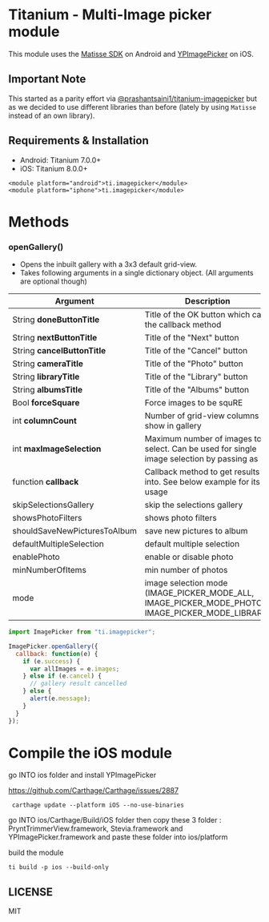 # Titanium - Multi-Image picker module

This module uses the [Matisse SDK](https://github.com/zhihu/Matisse) on Android and [YPImagePicker](https://github.com/Yummypets/YPImagePicker) on iOS.

## Important Note

This started as a parity effort via [@prashantsaini1/titanium-imagepicker](https://github.com/prashantsaini1/titanium-imagepicker) but as we decided to use different libraries than before (lately by using `Matisse` instead of an own library).

## Requirements & Installation

- Android: Titanium 7.0.0+
- iOS: Titanium 8.0.0+

```
<module platform="android">ti.imagepicker</module>
<module platform="iphone">ti.imagepicker</module>
```

# Methods

### openGallery()

- Opens the inbuilt gallery with a 3x3 default grid-view.
- Takes following arguments in a single dictionary object. (All arguments are optional though)

| Argument                     | Description                                                                                      | Default Value                          | Platform     |
| ---------------------------- | ------------------------------------------------------------------------------------------------ | -------------------------------------- | ------------ |
| String **doneButtonTitle**   | Title of the OK button which calls the callback method                                           | Done                                   | Android, iOS |
| String **nextButtonTitle**   | Title of the "Next" button                                                                       | Next                                   | iOS          |
| String **cancelButtonTitle** | Title of the "Cancel" button                                                                     | Cancel                                 | iOS          |
| String **cameraTitle**       | Title of the "Photo" button                                                                      | Photo                                  | iOS          |
| String **libraryTitle**      | Title of the "Library" button                                                                    | Library                                | iOS          |
| String **albumsTitle**       | Title of the "Albums" button                                                                     | Albums                                 | iOS          |
| Bool **forceSquare**         | Force images to be squRE                                                                         | `false`                                | iOS          |
| int **columnCount**          | Number of grid-view columns to show in gallery                                                   | 3 (2 to 5 on Android, no limit on iOS) | , iOS        |
| int **maxImageSelection**    | Maximum number of images to select. Can be used for single image selection by passing as 1       | No limit                               | Android      |
| function **callback**        | Callback method to get results into. See below example for its usage                             | none                                   | Android, iOS |
| skipSelectionsGallery        | skip the selections gallery                                                                      | `false`                                | iOS          |
| showsPhotoFilters            | shows photo filters                                                                              | `false`                                | iOS          |
| shouldSaveNewPicturesToAlbum | save new pictures to album                                                                       | `false`                                | iOS          |
| defaultMultipleSelection     | default multiple selection                                                                       | `false`                                | iOS          |
| enablePhoto                  | enable or disable photo                                                                          | `false`                                | iOS          |
| minNumberOfItems             | min number of photos                                                                             | 1                                      | iOS          |
| mode                         | image selection mode (IMAGE_PICKER_MODE_ALL, IMAGE_PICKER_MODE_PHOTO, IMAGE_PICKER_MODE_LIBRARY) | IMAGE_PICKER_MODE_ALL                  | iOS          |

```javascript
import ImagePicker from "ti.imagepicker";

ImagePicker.openGallery({
  callback: function(e) {
    if (e.success) {
      var allImages = e.images;
    } else if (e.cancel) {
      // gallery result cancelled
    } else {
      alert(e.message);
    }
  }
});
```

# Compile the iOS module

go INTO ios folder and install YPImagePicker

https://github.com/Carthage/Carthage/issues/2887

```
 carthage update --platform iOS --no-use-binaries
```

go INTO ios/Carthage/Build/iOS folder then copy these 3 folder : PryntTrimmerView.framework, Stevia.framework and YPImagePicker.framework and paste these folder into ios/platform

build the module

```
ti build -p ios --build-only
```

## LICENSE

MIT
